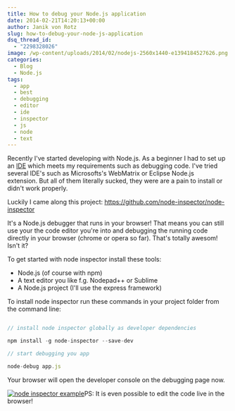```yaml
---
title: How to debug your Node.js application
date: 2014-02-21T14:20:13+00:00
author: Janik von Rotz
slug: how-to-debug-your-node-js-application
dsq_thread_id:
  - "2298328026"
image: /wp-content/uploads/2014/02/nodejs-2560x1440-e1394184527626.png
categories:
  - Blog
  - Node.js
tags:
  - app
  - best
  - debugging
  - editor
  - ide
  - inspector
  - js
  - node
  - text
---
```

Recently I've started developing with Node.js. As a beginner I had to set up an <a href="https://en.wikipedia.org/wiki/Integrated_Development_Environment">IDE</a> which meets my requirements such as debugging code. I've tried several IDE's such as Microsofts's WebMatrix or Eclipse Node.js extension. But all of them literally sucked, they were are a pain to install or didn't work properly.

Luckily I came along this project: <a href="https://github.com/node-inspector/node-inspector">https://github.com/node-inspector/node-inspector</a>

<!--more-->

It's a Node.js debugger that runs in your browser! That means you can still use your the code editor you're into and debugging the running code directly in your browser (chrome or opera so far). That's totally awesom! Isn't it?

To get started with node inspector install these tools:

<ul>
    <li>Node.js (of course with npm)</li>
    <li>A text editor you like f.g. Nodepad++ or Sublime</li>
    <li>A Node.js project (I'll use the express framework)</li>
</ul>

To install node inspector run these commands in your project folder from the command line:

```js

// install node inspector globally as developer dependencies

npm install -g node-inspector --save-dev

// start debugging you app

node-debug app.js

```

Your browser will open the developer console on the debugging page now.

[![node inspector example](/wp-content/uploads/2014/02/node-inspector-example.jpg)](/wp-content/uploads/2014/02/node-inspector-example.jpg)PS: It is even possible to edit the code live in the browser!